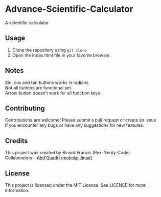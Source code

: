 # Advance-Scientific-Calculator

A scientific calculator

## Usage

1. Clone the repository using `git clone`
2. Open the index.html file in your favorite browser.

## Notes

Sin, cos and tan buttons works in radians.
<br>
Not all buttons are functional yet.
<br>
Arrow button doesn't work for all function keys

## Contributing

Contributions are welcome! Please submit a pull request or create an issue if you encounter any bugs or have any suggestions for new features.

## Credits

This project was created by Binord Francis (Rex-Nerdy-Code)
<br>
Collaborators - [Abd'Quadri (mobolajiJinad)](https://github.com/mobolajiJinad).

## License

This project is licensed under the MIT License. See LICENSE for more information.
